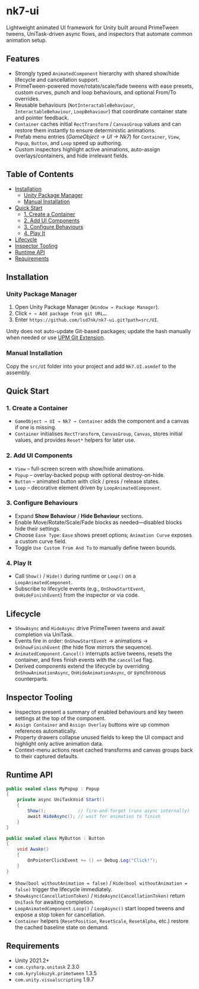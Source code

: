 # nk7-ui

Lightweight animated UI framework for Unity built around PrimeTween tweens, UniTask-driven async flows, and inspectors that automate common animation setup.

## Features

- Strongly typed `AnimatedComponent` hierarchy with shared show/hide lifecycle and cancellation support.
- PrimeTween-powered move/rotate/scale/fade tweens with ease presets, custom curves, punch and loop behaviours, and optional From/To overrides.
- Reusable behaviours (`NotInteractableBehaviour`, `InteractableBehaviour`, `LoopBehaviour`) that coordinate container state and pointer feedback.
- `Container` caches initial `RectTransform` / `CanvasGroup` values and can restore them instantly to ensure deterministic animations.
- Prefab menu entries (*GameObject → UI → Nk7*) for `Container`, `View`, `Popup`, `Button`, and `Loop` speed up authoring.
- Custom inspectors highlight active animations, auto-assign overlays/containers, and hide irrelevant fields.

## Table of Contents
- [Installation](#installation)
  - [Unity Package Manager](#unity-package-manager)
  - [Manual Installation](#manual-installation)
- [Quick Start](#quick-start)
  - [1. Create a Container](#1-create-a-container)
  - [2. Add UI Components](#2-add-ui-components)
  - [3. Configure Behaviours](#3-configure-behaviours)
  - [4. Play It](#4-play-it)
- [Lifecycle](#lifecycle)
- [Inspector Tooling](#inspector-tooling)
- [Runtime API](#runtime-api)
- [Requirements](#requirements)

## Installation

### Unity Package Manager
1. Open Unity Package Manager (`Window → Package Manager`).
2. Click `+ → Add package from git URL…`.
3. Enter `https://github.com/lsd7nk/nk7-ui.git?path=src/UI`.

Unity does not auto-update Git-based packages; update the hash manually when needed or use [UPM Git Extension](https://github.com/mob-sakai/UpmGitExtension).

### Manual Installation
Copy the `src/UI` folder into your project and add `Nk7.UI.asmdef` to the assembly.

## Quick Start

### 1. Create a Container
- `GameObject → UI → Nk7 → Container` adds the component and a canvas if one is missing.
- `Container` initialises `RectTransform`, `CanvasGroup`, `Canvas`, stores initial values, and provides `Reset*` helpers for later use.

### 2. Add UI Components
- `View` – full-screen screen with show/hide animations.
- `Popup` – overlay-backed popup with optional destroy-on-hide.
- `Button` – animated button with click / press / release states.
- `Loop` – decorative element driven by `LoopAnimatedComponent`.

### 3. Configure Behaviours
- Expand **Show Behaviour** / **Hide Behaviour** sections.
- Enable Move/Rotate/Scale/Fade blocks as needed—disabled blocks hide their settings.
- Choose `Ease Type`: `Ease` shows preset options; `Animation Curve` exposes a custom curve field.
- Toggle `Use Custom From And To` to manually define tween bounds.

### 4. Play It
- Call `Show()` / `Hide()` during runtime or `Loop()` on a `LoopAnimatedComponent`.
- Subscribe to lifecycle events (e.g., `OnShowStartEvent`, `OnHideFinishEvent`) from the inspector or via code.

## Lifecycle
- `ShowAsync` and `HideAsync` drive PrimeTween tweens and await completion via UniTask.
- Events fire in order: `OnShowStartEvent` → animations → `OnShowFinishEvent` (the hide flow mirrors the sequence).
- `AnimatedComponent.Cancel()` interrupts active tweens, resets the container, and fires finish events with the `cancelled` flag.
- Derived components extend the lifecycle by overriding `OnShowAnimationAsync`, `OnHideAnimationAsync`, or synchronous counterparts.

## Inspector Tooling
- Inspectors present a summary of enabled behaviours and key tween settings at the top of the component.
- `Assign Container` and `Assign Overlay` buttons wire up common references automatically.
- Property drawers collapse unused fields to keep the UI compact and highlight only active animation data.
- Context-menu actions reset cached transforms and canvas groups back to their captured defaults.

## Runtime API

```csharp
public sealed class MyPopup : Popup
{
    private async UniTaskVoid Start()
    {
        Show();            // fire-and-forget (runs async internally)
        await HideAsync(); // wait for animation to finish
    }
}

public sealed class MyButton : Button
{
    void Awake()
    {
        OnPointerClickEvent += () => Debug.Log("Click!");
    }
}
```

- `Show(bool withoutAnimation = false)` / `Hide(bool withoutAnimation = false)` trigger the lifecycle immediately.
- `ShowAsync(CancellationToken)` / `HideAsync(CancellationToken)` return `UniTask` for awaiting completion.
- `LoopAnimatedComponent.Loop()` / `LoopAsync()` start looped tweens and expose a stop token for cancellation.
- `Container` helpers (`ResetPosition`, `ResetScale`, `ResetAlpha`, etc.) restore the cached baseline state on demand.

## Requirements

- Unity 2021.2+
- `com.cysharp.unitask` 2.3.0
- `com.kyrylokuzyk.primetween` 1.3.5
- `com.unity.visualscripting` 1.9.7
